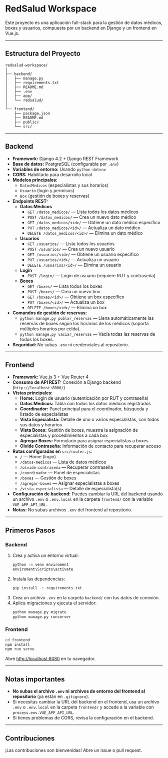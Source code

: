 # RedSalud Workspace

Este proyecto es una aplicación full-stack para la gestión de datos médicos, boxes y usuarios, compuesta por un backend en Django y un frontend en Vue.js.

---

## Estructura del Proyecto

```
redsalud-workspace/
│
├── backend/
│   ├── manage.py
│   ├── requirements.txt
│   ├── README.md
│   ├── .env
│   ├── app/
│   └── redsalud/
│
└── frontend/
    ├── package.json
    ├── README.md
    ├── public/
    └── src/
```

---

## Backend

- **Framework:** Django 4.2 + Django REST Framework
- **Base de datos:** PostgreSQL (configurable por `.env`)
- **Variables de entorno:** Usando `python-dotenv`
- **CORS:** Habilitado para desarrollo local
- **Modelos principales:** 
  - `DatosMedicos` (especialistas y sus horarios)
  - `Usuario` (login y permisos)
  - `Box` (gestión de boxes y reservas)
- **Endpoints REST:**
  - **Datos Médicos**
    - `GET /datos_medicos/` — Lista todos los datos médicos
    - `POST /datos_medicos/` — Crea un nuevo dato médico
    - `GET /datos_medicos/<id>/` — Obtiene un dato médico específico
    - `PUT /datos_medicos/<id>/` — Actualiza un dato médico
    - `DELETE /datos_medicos/<id>/` — Elimina un dato médico
  - **Usuarios**
    - `GET /usuarios/` — Lista todos los usuarios
    - `POST /usuarios/` — Crea un nuevo usuario
    - `GET /usuarios/<id>/` — Obtiene un usuario específico
    - `PUT /usuarios/<id>/` — Actualiza un usuario
    - `DELETE /usuarios/<id>/` — Elimina un usuario
  - **Login**
    - `POST /login/` — Login de usuario (requiere RUT y contraseña)
  - **Boxes**
    - `GET /boxes/` — Lista todos los boxes
    - `POST /boxes/` — Crea un nuevo box
    - `GET /boxes/<id>/` — Obtiene un box específico
    - `PUT /boxes/<id>/` — Actualiza un box
    - `DELETE /boxes/<id>/` — Elimina un box
- **Comandos de gestión de reservas:**
  - `python manage.py poblar_reservas` — Llena automáticamente las reservas de boxes según los horarios de los médicos (soporta múltiples horarios por celda).
  - `python manage.py vaciar_reservas` — Vacía todas las reservas de todos los boxes.
- **Seguridad:** No subas `.env` ni credenciales al repositorio.

---

## Frontend

- **Framework:** Vue.js 3 + Vue Router 4
- **Consumo de API REST:** Conexión a Django backend (`http://localhost:8000/`)
- **Vistas principales:**
  - **Home:** Login de usuario (autenticación por RUT y contraseña)
  - **Datos Médicos:** Tabla con todos los datos médicos registrados
  - **Coordinador:** Panel principal para el coordinador, búsqueda y listado de especialistas
  - **Vista Especialista:** Detalle de uno o varios especialistas, con todos sus datos y horarios
  - **Vista Boxes:** Gestión de boxes, muestra la asignación de especialistas y procedimientos a cada box
  - **Agregar Boxes:** Formulario para asignar especialistas a boxes
  - **Olvide Contraseña:** Información de contacto para recuperar acceso
- **Rutas configuradas en** `src/router.js`:
  - `/` — Home (login)
  - `/datos-medicos` — Lista de datos médicos
  - `/olvide-contraseña` — Recuperar contraseña
  - `/coordinador` — Panel de especialistas
  - `/boxes` — Gestión de boxes
  - `/agregar-boxes` — Asignar especialistas a boxes
  - `/vista-especialista` — Detalle de especialista(s)
- **Configuración de backend:** Puedes cambiar la URL del backend usando un archivo `.env` o `.env.local` en la carpeta `frontend/` con la variable `VUE_APP_API_URL`.
- **Notas:** No subas archivos `.env` del frontend al repositorio.

---

## Primeros Pasos

### Backend

1. Crea y activa un entorno virtual:
   ```sh
   python -m venv enviroment
   enviroment\Scripts\activate
   ```
2. Instala las dependencias:
   ```sh
   pip install -r requirements.txt
   ```
3. Crea un archivo `.env` en la carpeta `backend/` con tus datos de conexión.
4. Aplica migraciones y ejecuta el servidor:
   ```sh
   python manage.py migrate
   python manage.py runserver
   ```

### Frontend

```sh
cd frontend
npm install
npm run serve
```

Abre [http://localhost:8080](http://localhost:8080) en tu navegador.

---

## Notas importantes

- **No subas el archivo `.env` ni archivos de entorno del frontend al repositorio** (ya están en `.gitignore`).
- Si necesitas cambiar la URL del backend en el frontend, usa un archivo `.env` o `.env.local` en la carpeta `frontend/` y accede a la variable con `process.env.VUE_APP_API_URL`.
- Si tienes problemas de CORS, revisa la configuración en el backend.

---

## Contribuciones

¡Las contribuciones son bienvenidas! Abre un issue o pull request.